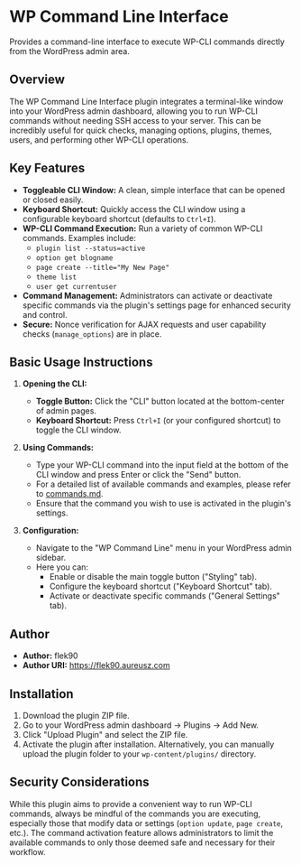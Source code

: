 # WP Command Line Interface

Provides a command-line interface to execute WP-CLI commands directly from the WordPress admin area.

## Overview

The WP Command Line Interface plugin integrates a terminal-like window into your WordPress admin dashboard, allowing you to run WP-CLI commands without needing SSH access to your server. This can be incredibly useful for quick checks, managing options, plugins, themes, users, and performing other WP-CLI operations.

## Key Features

*   **Toggleable CLI Window:** A clean, simple interface that can be opened or closed easily.
*   **Keyboard Shortcut:** Quickly access the CLI window using a configurable keyboard shortcut (defaults to `Ctrl+I`).
*   **WP-CLI Command Execution:** Run a variety of common WP-CLI commands. Examples include:
    *   `plugin list --status=active`
    *   `option get blogname`
    *   `page create --title="My New Page"`
    *   `theme list`
    *   `user get currentuser`
*   **Command Management:** Administrators can activate or deactivate specific commands via the plugin's settings page for enhanced security and control.
*   **Secure:** Nonce verification for AJAX requests and user capability checks (`manage_options`) are in place.

## Basic Usage Instructions

1.  **Opening the CLI:**
    *   **Toggle Button:** Click the "CLI" button located at the bottom-center of admin pages.
    *   **Keyboard Shortcut:** Press `Ctrl+I` (or your configured shortcut) to toggle the CLI window.

2.  **Using Commands:**
    *   Type your WP-CLI command into the input field at the bottom of the CLI window and press Enter or click the "Send" button.
    *   For a detailed list of available commands and examples, please refer to [commands.md](commands.md).
    *   Ensure that the command you wish to use is activated in the plugin's settings.

3.  **Configuration:**
    *   Navigate to the "WP Command Line" menu in your WordPress admin sidebar.
    *   Here you can:
        *   Enable or disable the main toggle button ("Styling" tab).
        *   Configure the keyboard shortcut ("Keyboard Shortcut" tab).
        *   Activate or deactivate specific commands ("General Settings" tab).

## Author

*   **Author:** flek90
*   **Author URI:** https://flek90.aureusz.com

## Installation

1.  Download the plugin ZIP file.
2.  Go to your WordPress admin dashboard -> Plugins -> Add New.
3.  Click "Upload Plugin" and select the ZIP file.
4.  Activate the plugin after installation.
Alternatively, you can manually upload the plugin folder to your `wp-content/plugins/` directory.

## Security Considerations

While this plugin aims to provide a convenient way to run WP-CLI commands, always be mindful of the commands you are executing, especially those that modify data or settings (`option update`, `page create`, etc.). The command activation feature allows administrators to limit the available commands to only those deemed safe and necessary for their workflow.
